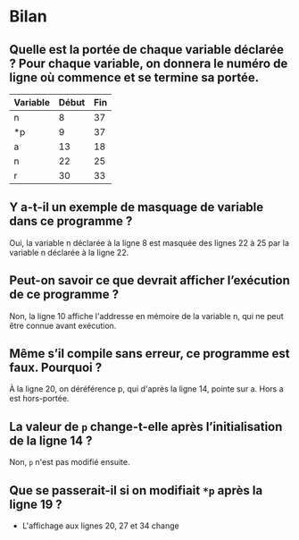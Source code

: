 # Bilan

## Quelle est la portée de chaque variable déclarée ? Pour chaque variable, on donnera le numéro de ligne où commence et se termine sa portée.

| Variable | Début | Fin |
| -------- | ----- | --- |
| n        | 8     | 37  |
| \*p      | 9     | 37  |
| a        | 13    | 18  |
| n        | 22    | 25  |
| r        | 30    | 33  |

## Y a-t-il un exemple de masquage de variable dans ce programme ?

Oui, la variable n déclarée à la ligne 8 est masquée des lignes 22 à 25 par la variable n déclarée à la ligne 22.

## Peut-on savoir ce que devrait afficher l’exécution de ce programme ?

Non, la ligne 10 affiche l'addresse en mémoire de la variable n, qui ne peut être connue avant exécution.

## Même s’il compile sans erreur, ce programme est faux. Pourquoi ?

À la ligne 20, on déréférence p, qui d'après la ligne 14, pointe sur a. Hors a est hors-portée.

## La valeur de `p` change-t-elle après l’initialisation de la ligne 14 ?

Non, `p` n'est pas modifié ensuite.

## Que se passerait-il si on modifiait `*p` après la ligne 19 ?

- L'affichage aux lignes 20, 27 et 34 change
